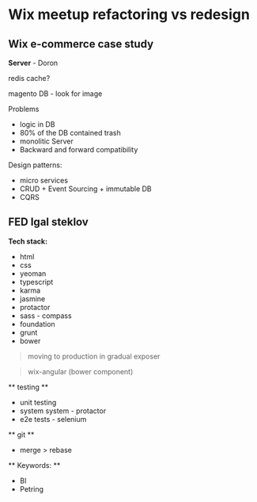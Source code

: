 # Wix meetup refactoring vs redesign

## Wix e-commerce case study

**Server** - Doron

redis cache?

magento DB - look for image

Problems
* logic in DB
* 80% of the DB contained trash
* monolitic Server
* Backward and forward compatibility

Design patterns:
* micro services
* CRUD + Event Sourcing + immutable DB
* CQRS

## FED Igal steklov
**Tech stack:**
* html
* css
* yeoman
* typescript
* karma
* jasmine
* protactor
* sass - compass
* foundation
* grunt
* bower

> moving to production in gradual exposer

> wix-angular (bower component)

** testing **
* unit testing
* system system - protactor
* e2e tests - selenium

** git **
* merge > rebase

** Keywords: **
* BI
* Petring
